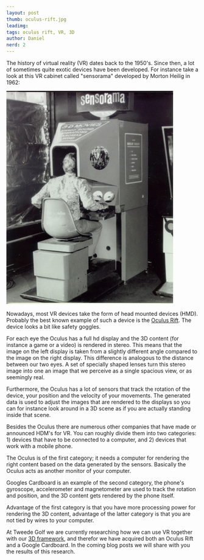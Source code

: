 ```yaml
---
layout: post
thumb: oculus-rift.jpg
leadimg:
tags: oculus rift, VR, 3D
author: Daniel
nerd: 2
---
```


The history of virtual reality (VR) dates back to the 1950's. Since then, a lot of sometimes quite exotic devices have been developed. For instance take a look at this VR cabinet called "sensorama" developed by Morton Heilig in 1962:

![Morton Heilig Sensorama](/img/blog/sensorama.jpg)


Nowadays, most VR devices take the form of head mounted devices (HMD). Probably the best known example of such a device is the [Oculus Rift](https://www.oculus.com/rift/). The device looks a bit like safety goggles.

For each eye the Oculus has a full hd display and the 3D content (for instance a game or a video) is rendered in stereo. This means that the image on the left display is taken from a slightly different angle compared to the image on the right display. This difference is analogous to the distance between our two eyes. A set of specially shaped lenses turn this stereo image into one an image that we perceive as a single spacious view, or as seemingly real.

Furthermore, the Oculus has a lot of sensors that track the rotation of the device, your position and the velocity of your movements. The generated data is used to adjust the images that are rendered to the displays so you can for instance look around in a 3D scene as if you are actually standing inside that scene.

Besides the Oculus there are numerous other companies that have made or announced HDM's for VR. You can roughly divide them into two categories: 1) devices that have to be connected to a computer, and 2) devices that work with a mobile phone.

The Oculus is of the first category; it needs a computer for rendering the right content based on the data generated by the sensors. Basically the Oculus acts as another monitor of your computer.

Googles Cardboard is an example of the second category, the phone's gyroscope, accelerometer and magnetometer are used to track the rotation and position, and the 3D content gets rendered by the phone itself.

Advantage of the first category is that you have more processing power for rendering the 3D content, advantage of the latter category is that you are not tied by wires to your computer.

At Tweede Golf we are currently researching how we can use VR together with our [3D framework](http://tweedegolf.nl/3d-framework/), and therefor we have acquired both an Oculus Rift and a Google Cardboard. In the coming blog posts we will share with you the results of this research.
